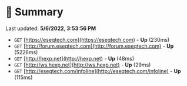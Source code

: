 # 📖 Summary
Last updated: **5/6/2022, 3:53:56 PM**

- `GET` [https://eseqtech.com](https://eseqtech.com) - **Up** (230ms)
- `GET` [http://forum.eseqtech.com](http://forum.eseqtech.com) - **Up** (5226ms)
- `GET` [http://hexp.net](http://hexp.net) - **Up** (48ms)
- `GET` [http://ws.hexp.net](http://ws.hexp.net) - **Up** (29ms)
- `GET` [http://eseqtech.com/infoline](http://eseqtech.com/infoline) - **Up** (115ms)
